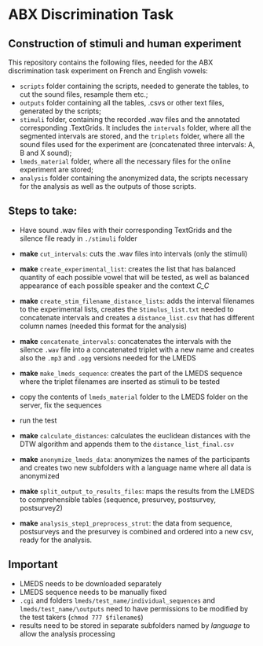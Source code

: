 # ABX Discrimination Task
## Construction of stimuli and human experiment

This repository contains the following files, needed for the ABX discrimination task experiment on French and English vowels:

* `scripts` folder containing the scripts, needed to generate the tables, to cut the sound files, resample them etc.;
* `outputs` folder containing all the tables, .csvs or other text files, generated by the scripts;
* `stimuli` folder, containing the recorded .wav files and the annotated corresponding .TextGrids. It includes the `intervals` folder, where all the segmented intervals are stored, and the `triplets` folder, where all the sound files used for the experiment are (concatenated three intervals: A, B and X sound);
* `lmeds_material` folder, where all the necessary files for the online experiment are stored;
* `analysis` folder containing the anonymized data, the scripts necessary for the analysis as well as the outputs of those scripts.

## Steps to take:

* Have sound .wav files with their corresponding TextGrids and the silence file ready in `./stimuli` folder
* **make** `cut_intervals`: cuts the .wav files into intervals (only the stimuli)
* **make** `create_experimental_list`: creates the list that has balanced quantity of each possible vowel that will be tested, as well as balanced appearance of each possible speaker and the context *C_C*
* **make** `create_stim_filename_distance_lists`: adds the interval filenames to the experimental lists, creates the `Stimulus_list.txt` needed to concatenate intervals and creates a `distance_list.csv` that has different column names (needed this format for the analysis)
* **make** `concatenate_intervals`: concatenates the intervals with the silence `.wav` file into a concatenated triplet with a new name and creates also the `.mp3` and `.ogg` versions needed for the LMEDS
* **make** `make_lmeds_sequence`: creates the part of the LMEDS sequence where the triplet filenames are inserted as stimuli to be tested

* copy the contents of `lmeds_material` folder to the LMEDS folder on the server, fix the sequences
* run the test

* **make** `calculate_distances`: calculates the euclidean distances with the DTW algorithm and appends them to the `distance_list_final.csv`
* **make** `anonymize_lmeds_data`: anonymizes the names of the participants and creates two new subfolders with a language name where all data is anonymized
* **make** `split_output_to_results_files`: maps the results from the LMEDS to comprehensible tables (sequence, presurvey, postsurvey, postsurvey2)
* **make** `analysis_step1_preprocess_strut`: the data from sequence, postsurveys and the presurvey is combined and ordered into a new csv, ready for the analysis.


## Important

* LMEDS needs to be downloaded separately
* LMEDS sequence needs to be manually fixed
* `.cgi` and folders `lmeds/test_name/individual_sequences` and `lmeds/test_name/\outputs` need to have permissions to be modified by the test takers (`chmod 777 $filename$`)
* results need to be stored in separate subfolders named by *language* to allow the analysis processing